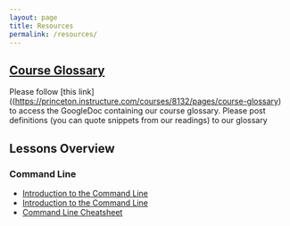 ```yaml
---
layout: page
title: Resources
permalink: /resources/
---
```




## [Course Glossary](https://princeton.instructure.com/courses/8132/pages/course-glossary)

Please follow [this link]((https://princeton.instructure.com/courses/8132/pages/course-glossary) to access the GoogleDoc containing our course glossary. Please post definitions (you can quote snippets from our readings) to our glossary


## Lessons Overview


### Command Line

- [Introduction to the Command Line](https://github.com/sceckert/IntroDHFall2022/blob/main/_week2/homework-2.md)
- [Introduction to the Command Line](https://github.com/sceckert/IntroDHFall2022/blob/main/_week2/introduction-to-the-command-line.md)
- [Command Line Cheatsheet](https://github.com/sceckert/IntroDHFall2022/blob/main/_week2/command-line-cheat-sheet.md)
